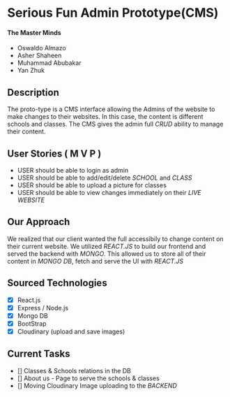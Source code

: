 # Serious Fun Admin Prototype(CMS)

#### The Master Minds
- Oswaldo Almazo
- Asher Shaheen
- Muhammad Abubakar 
- Yan Zhuk

## Description 
The proto-type is a CMS interface allowing the Admins of the website to make changes to their websites. In this case, the content is different schools and classes. The CMS gives the admin full _CRUD_ ability to manage their content.

## User Stories ( M V P )
  *  USER should be able to login as admin
  *  USER should be able to add/edit/delete _SCHOOL_ and _CLASS_
  *  USER should be able to upload a picture for classes
  *  USER should be able to view changes immediately on their _LIVE WEBSITE_

## Our Approach
We realized that our client wanted the full accessibily to change content on their current website. We utilized _REACT.JS_ to build our frontend and served the backend with _MONGO_. This allowed us to store all of their content in _MONGO DB_, fetch and serve the UI with _REACT.JS_

## Sourced Technologies
-  [x] React.js  
-  [x] Express / Node.js 
-  [x] Mongo DB  
-  [x] BootStrap
-  [x] Cloudinary (upload and save images)

## Current Tasks
-  [] Classes & Schools relations in the DB
-  [] About us - Page to serve the schools & classes
-  [] Moving Cloudinary Image uploading to the _BACKEND_
